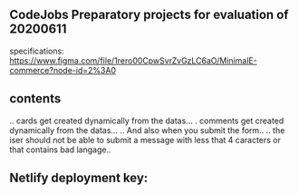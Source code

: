 ## CodeJobs Preparatory projects for evaluation of 20200611
  specifications:
  https://www.figma.com/file/1rero00CpwSvrZvGzLC6aO/MinimalE-commerce?node-id=2%3A0
  
## contents
  .. cards get created dynamically from the datas...
  . comments get created dynamically from the datas...
.. And also when you submit the form..
.. the iser should not be able to submit a message with less that 4 caracters or that contains bad langage..

## Netlify deployment key:
